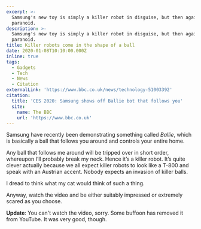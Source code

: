 ```yaml
---
excerpt: >-
  Samsung's new toy is simply a killer robot in disguise, but then again I am
  paranoid.
description: >-
  Samsung's new toy is simply a killer robot in disguise, but then again I am
  paranoid.
title: Killer robots come in the shape of a ball
date: 2020-01-08T10:10:00.000Z
inline: true
tags:
  - Gadgets
  - Tech
  - News
  - Citation
externalLink: 'https://www.bbc.co.uk/news/technology-51003392'
citation:
  title: 'CES 2020: Samsung shows off Ballie bot that follows you'
  site:
    name: The BBC
    url: 'https://www.bbc.co.uk'
---
```

Samsung have recently been demonstrating something called _Ballie_, which is basically a ball that follows you around and controls your entire home.

Any ball that follows me around will be tripped over in short order, whereupon I’ll probably break my neck. Hence it’s a killer robot. It’s quite clever actually because we all expect killer robots to look like a T-800 and speak with an Austrian accent. Nobody expects an invasion of killer balls.

I dread to think what my cat would think of such a thing.

Anyway, watch the video and be either suitably impressed or extremely scared as you choose.

**Update**: You can't watch the video, sorry. Some buffoon has removed it from YouTube. It was very good, though.





